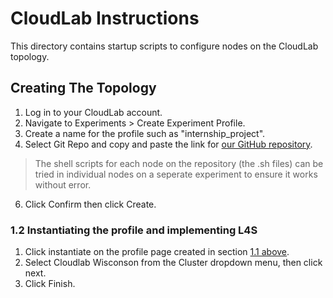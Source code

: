 # CloudLab Instructions
This directory contains startup scripts to configure nodes on the CloudLab topology.

## Creating The Topology
1. Log in to your CloudLab account.
2. Navigate to Experiments > Create Experiment Profile.
3. Create a name for the profile such as "internship_project".
4. Select Git Repo and copy and paste the link for [our GitHub repository](https://github.com/shamsWMM/internship_project.git).
  > The shell scripts for each node on the repository (the .sh files) can be tried in individual nodes on a seperate experiment to ensure it works without error.
6. Click Confirm then click Create.
### 1.2 Instantiating the profile and implementing L4S
1. Click instantiate on the profile page created in section [1.1 above](#11-Creating-a-basic-profile).
2. Select Cloudlab Wisconson from the Cluster dropdown menu, then click next.
3. Click Finish. 
